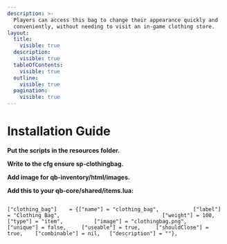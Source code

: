 ```yaml
---
description: >-
  Players can access this bag to change their appearance quickly and
  conveniently, without needing to visit an in-game clothing store.
layout:
  title:
    visible: true
  description:
    visible: true
  tableOfContents:
    visible: true
  outline:
    visible: true
  pagination:
    visible: true
---
```


# Installation Guide

**Put the scripts in the resources folder.**&#x20;

**Write to the cfg ensure sp-clothingbag.**

**Add image for qb-inventory/html/images.**

**Add this to your qb-core/shared/items.lua:**

```

["clothing_bag"]  	= {["name"] = "clothing_bag", 			["label"] = "Clothing Bag", 								["weight"] = 100, 		["type"] = "item", 			["image"] = "clothingbag.png", 				["unique"] = false, 	["useable"] = true, 	["shouldClose"] = true,    ["combinable"] = nil,   ["description"] = ""},

```



